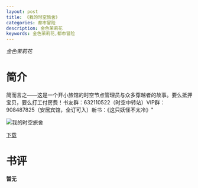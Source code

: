 ```yaml
---
layout: post
title: 《我的时空旅舍》
categories: 都市冒险
description: 金色茉莉花
keywords: 金色茉莉花,都市冒险
---
```

*金色茉莉花*
# 简介
简而言之——这是一个开小旅馆的时空节点管理员与众多穿越者的故事。要么抵押宝贝，要么打工付房费！书友群：632110522（时空中转站）VIP群：908487825（安居宾馆，全订可入）新书：《这只妖怪不太冷》"

![我的时空旅舍](https://cdn.jsdelivr.net/gh/YYbooks0/yybooks0img@master/bookscover2/我的时空旅舍.4o7jvt85dp40.jpg)

[下载](https://link.jscdn.cn/1drv/aHR0cHM6Ly8xZHJ2Lm1zL3QvcyFBaGU2R2dNWmVFb2pobHdmTTh0NEw5Y3Z5c0JWP2U9VTIzMTU4.txt)

# 书评

**暂无**
